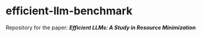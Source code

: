 # efficient-llm-benchmark
Repository for the paper: ***Efficient LLMs: A Study in Resource Minimization***

